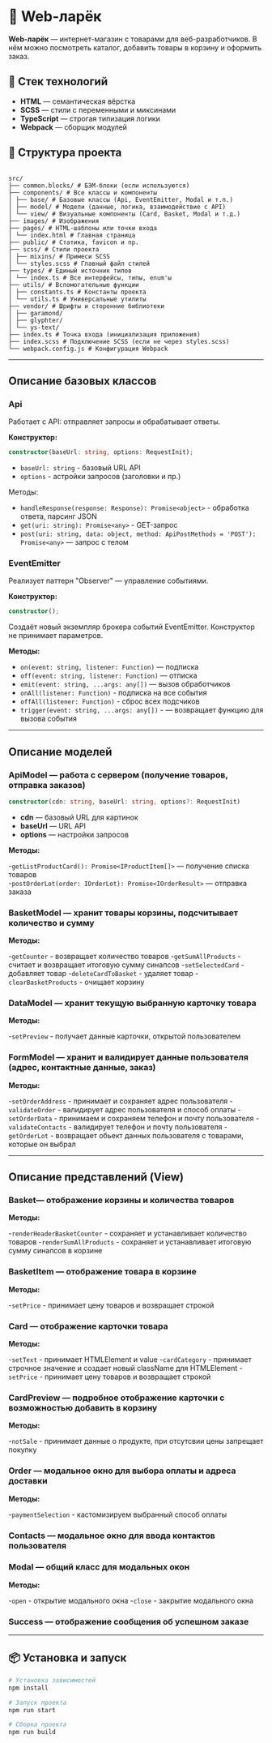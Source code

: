 # 🛒 Web-ларёк

**Web-ларёк** — интернет-магазин с товарами для веб-разработчиков. В нём можно посмотреть каталог, добавить товары в корзину и оформить заказ.

## 🔧 Стек технологий

- **HTML** — семантическая вёрстка
- **SCSS** — стили с переменными и миксинами
- **TypeScript** — строгая типизация логики
- **Webpack** — сборщик модулей

## 📁 Структура проекта

```

src/
├── common.blocks/ # БЭМ-блоки (если используются)
├── components/ # Все классы и компоненты
│ ├── base/ # Базовые классы (Api, EventEmitter, Modal и т.п.)
│ ├── model/ # Модели (данные, логика, взаимодействие с API)
│ └── view/ # Визуальные компоненты (Card, Basket, Modal и т.д.)
├── images/ # Изображения
├── pages/ # HTML-шаблоны или точки входа
│ └── index.html # Главная страница
├── public/ # Статика, favicon и пр.
├── scss/ # Стили проекта
│ ├── mixins/ # Примеси SCSS
│ └── styles.scss # Главный файл стилей
├── types/ # Единый источник типов
│ └── index.ts # Все интерфейсы, типы, enum'ы
├── utils/ # Вспомогательные функции
│ ├── constants.ts # Константы проекта
│ └── utils.ts # Универсальные утилиты
├── vendor/ # Шрифты и сторонние библиотеки
│ ├── garamond/
│ ├── glyphter/
│ └── ys-text/
├── index.ts # Точка входа (инициализация приложения)
├── index.scss # Подключение SCSS (если не через styles.scss)
└── webpack.config.js # Конфигурация Webpack

```

---

## Описание базовых классов

### Api

Работает с API: отправляет запросы и обрабатывает ответы.

**Конструктор:**

```ts
constructor(baseUrl: string, options: RequestInit);
```

- `baseUrl: string` - базовый URL API
- `options` - астройки запросов (заголовки и пр.)

Методы:

- `handleResponse(response: Response): Promise<object>` - обработка ответа, парсинг JSON
- `get(uri: string): Promise<any>` - GET-запрос
- `post(uri: string, data: object, method: ApiPostMethods = 'POST'): Promise<any>` — запрос с телом

### EventEmitter

Реализует паттерн "Observer" — управление событиями.

**Конструктор:**

```ts
constructor();
```

Создаёт новый экземпляр брокера событий EventEmitter.
Конструктор не принимает параметров.

**Методы:**

- `on(event: string, listener: Function)` — подписка
- `off(event: string, listener: Function)` — отписка
- `emit(event: string, ...args: any[])` — вызов обработчиков
- `onAll(listener: Function)` - подписка на все события
- `offAll(listener: Function)` - сброс всех подсчиков
- `trigger(event: string, ...args: any[])` - — возвращает функцию для вызова события

---

## Описание моделей

### ApiModel — работа с сервером (получение товаров, отправка заказов)

```ts
constructor(cdn: string, baseUrl: string, options?: RequestInit)

```

- **cdn** — базовый URL для картинок
- **baseUrl** — URL API
- **options** — настройки запросов

**Методы:**

-`getListProductCard(): Promise<IProductItem[]>` — получение списка товаров  
-`postOrderLot(order: IOrderLot): Promise<IOrderResult>` — отправка заказа

### BasketModel — хранит товары корзины, подсчитывает количество и сумму

**Методы:**

-`getCounter` - возвращает количество товаров -`getSumAllProducts` - считает и возвращает итоговую сумму синапсов -`setSelectedСard` - добавляет товар -`deleteCardToBasket` - удаляет товар -`clearBasketProducts` - очищает корзину

### DataModel — хранит текущую выбранную карточку товара

**Методы:**

-`setPreview` - получает данные карточки, открытой пользователем

### FormModel — хранит и валидирует данные пользователя (адрес, контактные данные, заказ)

**Методы:**

-`setOrderAddress` - принимает и сохраняет адрес пользователя -`validateOrder` - валидирует адрес пользователя и способ оплаты -`setOrderData` - принимаем и сохраняем телефон и почту пользователя -`validateContacts` - валидирует телефон и почту пользователя -`getOrderLot` - возвращает обьект данных пользователя с товарами, которые он выбрал

---

## Описание представлений (View)

### Basket— отображение корзины и количества товаров

**Методы:**

-`renderHeaderBasketCounter` - сохраняет и устанавливает количество товаров -`renderSumAllProducts` - сохраняет и устанавливает итоговую сумму синапсов в корзине

### BasketItem — отображение товара в корзине

**Методы:**

-`setPrice` - принимает цену товаров и возвращает строкой

### Card — отображение карточки товара

**Методы:**

-`setText` - принимает HTMLElement и value -`cardCategory` - принимает строчное значение и создает новый className для HTMLElement -`setPrice` - принимает цену товаров и возвращает строкой

### CardPreview — подробное отображение карточки с возможностью добавить в корзину

**Методы:**

-`notSale` - принимает данные о продукте, при отсутсвии цены запрещает покупку

### Order — модальное окно для выбора оплаты и адреса доставки

**Методы:**

-`paymentSelection` - кастомизируем выбранный способ оплаты

### Contacts — модальное окно для ввода контактов пользователя

### Modal — общий класс для модальных окон

**Методы:**

-`open` - открытие модального окна -`close` - закрытие модального окна

### Success — отображение сообщения об успешном заказе

---

## 📦 Установка и запуск

```bash
# Установка зависимостей
npm install

# Запуск проекта
npm run start

# Сборка проекта
npm run build
```
